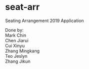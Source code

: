 # seat-arr
Seating Arrangement 2019 Application

Done by:<br>
Mark Chin<br>
Chen Jiarui<br>
Cui Xinyu<br>
Zhang Mingkang<br>
Teo Jeslyn<br>
Zhang Jikun
